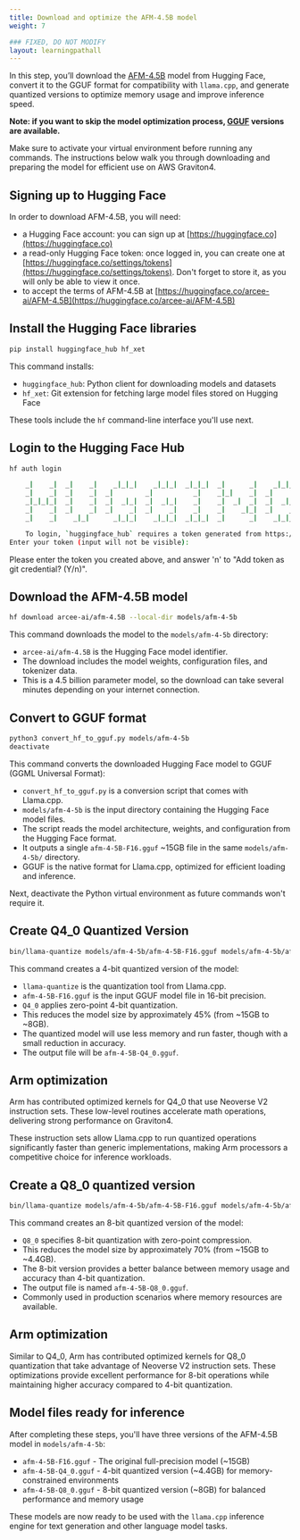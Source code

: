 ```yaml
---
title: Download and optimize the AFM-4.5B model
weight: 7

### FIXED, DO NOT MODIFY
layout: learningpathall
---
```


In this step, you’ll download the [AFM-4.5B](https://huggingface.co/arcee-ai/AFM-4.5B) model from Hugging Face, convert it to the GGUF format for compatibility with `llama.cpp`, and generate quantized versions to optimize memory usage and improve inference speed.

**Note: if you want to skip the model optimization process, [GGUF](https://huggingface.co/arcee-ai/AFM-4.5B-GGUF) versions are available.**

Make sure to activate your virtual environment before running any commands. The instructions below walk you through downloading and preparing the model for efficient use on AWS Graviton4.

## Signing up to Hugging Face

In order to download AFM-4.5B, you will need:
- a Hugging Face account: you can sign up at [https://huggingface.co](https://huggingface.co)
- a read-only Hugging Face token: once logged in, you can create one at [https://huggingface.co/settings/tokens](https://huggingface.co/settings/tokens). Don't forget to store it, as you will only be able to view it once.
- to accept the terms of AFM-4.5B at [https://huggingface.co/arcee-ai/AFM-4.5B](https://huggingface.co/arcee-ai/AFM-4.5B)

## Install the Hugging Face libraries

```bash
pip install huggingface_hub hf_xet
```

This command installs:

- `huggingface_hub`: Python client for downloading models and datasets
- `hf_xet`: Git extension for fetching large model files stored on Hugging Face

These tools include the `hf` command-line interface you'll use next.

## Login to the Hugging Face Hub

```bash
hf auth login

    _|    _|  _|    _|    _|_|_|    _|_|_|  _|_|_|  _|      _|    _|_|_|      _|_|_|_|    _|_|      _|_|_|  _|_|_|_|
    _|    _|  _|    _|  _|        _|          _|    _|_|    _|  _|            _|        _|    _|  _|        _|
    _|_|_|_|  _|    _|  _|  _|_|  _|  _|_|    _|    _|  _|  _|  _|  _|_|      _|_|_|    _|_|_|_|  _|        _|_|_|
    _|    _|  _|    _|  _|    _|  _|    _|    _|    _|    _|_|  _|    _|      _|        _|    _|  _|        _|
    _|    _|    _|_|      _|_|_|    _|_|_|  _|_|_|  _|      _|    _|_|_|      _|        _|    _|    _|_|_|  _|_|_|_|

    To login, `huggingface_hub` requires a token generated from https://huggingface.co/settings/tokens .
Enter your token (input will not be visible):
```

Please enter the token you created above, and answer 'n' to "Add token as git credential? (Y/n)".

## Download the AFM-4.5B model

```bash
hf download arcee-ai/afm-4.5B --local-dir models/afm-4-5b
```

This command downloads the model to the `models/afm-4-5b` directory:
- `arcee-ai/afm-4.5B` is the Hugging Face model identifier. 
- The download includes the model weights, configuration files, and tokenizer data.
- This is a 4.5 billion parameter model, so the download can take several minutes depending on your internet connection.

## Convert to GGUF format

```bash
python3 convert_hf_to_gguf.py models/afm-4-5b
deactivate
```

This command converts the downloaded Hugging Face model to GGUF (GGML Universal Format):
- `convert_hf_to_gguf.py` is a conversion script that comes with Llama.cpp.
- `models/afm-4-5b` is the input directory containing the Hugging Face model files.
- The script reads the model architecture, weights, and configuration from the Hugging Face format.
- It outputs a single `afm-4-5B-F16.gguf` ~15GB file in the same `models/afm-4-5b/` directory.
- GGUF is the native format for Llama.cpp, optimized for efficient loading and inference.

Next, deactivate the Python virtual environment as future commands won't require it.

## Create Q4_0 Quantized Version

```bash
bin/llama-quantize models/afm-4-5b/afm-4-5B-F16.gguf models/afm-4-5b/afm-4-5B-Q4_0.gguf Q4_0
```

This command creates a 4-bit quantized version of the model:
- `llama-quantize` is the quantization tool from Llama.cpp.
- `afm-4-5B-F16.gguf` is the input GGUF model file in 16-bit precision. 
- `Q4_0` applies zero-point 4-bit quantization.
- This reduces the model size by approximately 45% (from ~15GB to ~8GB).
- The quantized model will use less memory and run faster, though with a small reduction in accuracy.
- The output file will be `afm-4-5B-Q4_0.gguf`.

## Arm optimization 

Arm has contributed optimized kernels for Q4_0 that use Neoverse V2 instruction sets. These low-level routines accelerate math operations, delivering strong performance on Graviton4.

These instruction sets allow Llama.cpp to run quantized operations significantly faster than generic implementations, making Arm processors a competitive choice for inference workloads.

## Create a Q8_0 quantized version

```bash
bin/llama-quantize models/afm-4-5b/afm-4-5B-F16.gguf models/afm-4-5b/afm-4-5B-Q8_0.gguf Q8_0
```

This command creates an 8-bit quantized version of the model:
- `Q8_0` specifies 8-bit quantization with zero-point compression.
- This reduces the model size by approximately 70% (from ~15GB to ~4.4GB).
- The 8-bit version provides a better balance between memory usage and accuracy than 4-bit quantization.
- The output file is named `afm-4-5B-Q8_0.gguf`.
- Commonly used in production scenarios where memory resources are available.
  
## Arm optimization

Similar to Q4_0, Arm has contributed optimized kernels for Q8_0 quantization that take advantage of Neoverse V2 instruction sets. These optimizations provide excellent performance for 8-bit operations while maintaining higher accuracy compared to 4-bit quantization.

## Model files ready for inference

After completing these steps, you'll have three versions of the AFM-4.5B model in `models/afm-4-5b`:
- `afm-4-5B-F16.gguf` - The original full-precision model (~15GB)
- `afm-4-5B-Q4_0.gguf` - 4-bit quantized version (~4.4GB) for memory-constrained environments
- `afm-4-5B-Q8_0.gguf` - 8-bit quantized version (~8GB) for balanced performance and memory usage

These models are now ready to be used with the `llama.cpp` inference engine for text generation and other language model tasks.
